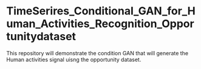 # TimeSerires_Conditional_GAN_for_Human_Activities_Recognition_Opportunitydataset
This repository will demonstrate the condition GAN that will generate the Human activities signal uisng the opportunity dataset.
